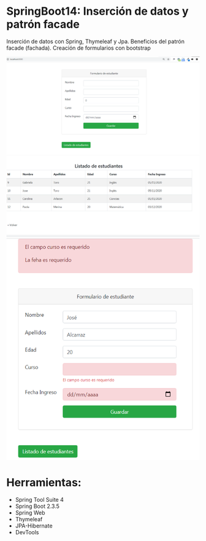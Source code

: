 # SpringBoot14: Inserción de datos y patrón facade

Inserción de datos con Spring, Thymeleaf y Jpa. 
Beneficios del patrón facade (fachada). 
Creación de formularios con bootstrap

![](https://raw.githubusercontent.com/ctec105/SpringBoot14/master/image01.png)
![](https://raw.githubusercontent.com/ctec105/SpringBoot14/master/image02.png)
![](https://raw.githubusercontent.com/ctec105/SpringBoot14/master/image03.png)

# Herramientas:
- Spring Tool Suite 4
- Spring Boot 2.3.5
- Spring Web 
- Thymeleaf
- JPA-Hibernate
- DevTools

